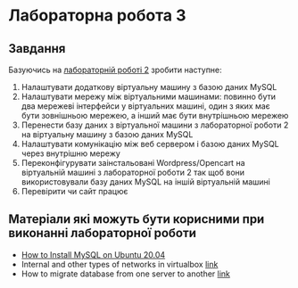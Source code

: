 # Лабораторна робота 3

## Завдання

Базуючись на [лабораторній роботі 2](/green/lab2.md) зробити наступне:

1. Налаштувати додаткову віртуальну машину з базою даних MySQL
2. Налаштувати мережу між віртуальними машинами: повинно бути два мережеві інтерфейси у віртуальних машині, один з яких має бути зовнішньою мережею, а інший має бути внутрішньою мережею
3. Перенести базу даних з віртуальної машини з лабораторної роботи 2 на віртуальну машину з базою даних MySQL
4. Налаштувати комунікацію між веб сервером і базою даних MySQL через внутрішню мережу
5. Переконфігурувати заінстальовані Wordpress/Opencart на віртуальній машині з лабораторної роботи 2 так щоб вони використовували базу даних MySQL на іншій віртуальній машині
6. Перевірити чи сайт працює

## Матеріали які можуть бути корисними при виконанні лабораторної роботи

- [How to Install MySQL on Ubuntu 20.04](https://www.digitalocean.com/community/tutorials/how-to-install-mysql-on-ubuntu-20-04)
- Internal and other types of networks in virtualbox [link](https://www.nakivo.com/blog/virtualbox-network-setting-guide/)
- How to migrate database from one server to another [link](https://www.digitalocean.com/community/tutorials/how-to-migrate-a-mysql-database-between-two-servers)
